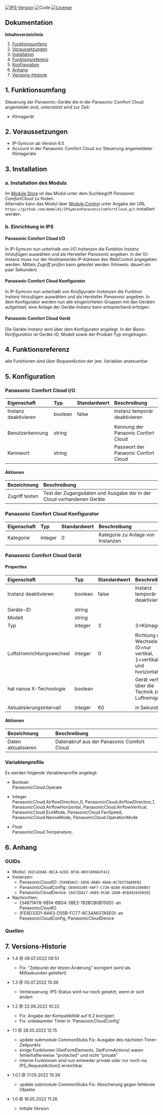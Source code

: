 [![IPS-Version](https://img.shields.io/badge/Symcon_Version-6.0+-red.svg)](https://www.symcon.de/service/dokumentation/entwicklerbereich/sdk-tools/sdk-php/)
![Code](https://img.shields.io/badge/Code-PHP-blue.svg)
[![License](https://img.shields.io/badge/License-CC%20BY--NC--SA%204.0-green.svg)](https://creativecommons.org/licenses/by-nc-sa/4.0/)

## Dokumentation

**Inhaltsverzeichnis**

1. [Funktionsumfang](#1-funktionsumfang)
2. [Voraussetzungen](#2-voraussetzungen)
3. [Installation](#3-installation)
4. [Funktionsreferenz](#4-funktionsreferenz)
5. [Konfiguration](#5-konfiguration)
6. [Anhang](#6-anhang)
7. [Versions-Historie](#7-versions-historie)

## 1. Funktionsumfang

Steuerung der Panasonic-Geräte die in der Panasonic Comfort Cloud angemeldet sind, unterstützt wird zur Zeit:<br>
- Klimagerät

## 2. Voraussetzungen

- IP-Symcon ab Version 6.0
- Account in der Panasonic Comfort Cloud zur Steuerung angemeldeter Klimageräte

## 3. Installation

### a. Installation des Moduls

Im [Module Store](https://www.symcon.de/service/dokumentation/komponenten/verwaltungskonsole/module-store/) ist das Modul unter dem Suchbegriff *Panasonic ComfortCloud* zu finden.<br>
Alternativ kann das Modul über [Module Control](https://www.symcon.de/service/dokumentation/modulreferenz/module-control/) unter Angabe der URL `https://github.com/demel42/IPSymconPanasonicComfortCloud.git` installiert werden.

### b. Einrichtung in IPS

#### Panasonic Comfort Cloud I/O
In IP-Symcon nun unterhalb von _I/O Instanzen_ die Funktion _Instanz hinzufügen_ auswählen und als Hersteller _Panasonic_ angeben.
In der IO-Instanz muss nur der Hostname/die IP-Adresse des WebControl angegeben werden.
Mittels _Zugriff prüfen_ kann getestet werden (Hinweis: dauert ein paar Sekunden)

#### Panasonic Comfort Cloud Konfigurator
In IP-Symcon nun unterhalb von _Konfigurator Instanzen_ die Funktion _Instanz hinzufügen_ auswählen und als Hersteller _Panasonic_ angeben.
In dem Konfigurator werden nun alle eingerichteten Gruppen mit den Geräten aufgelistet; eine Anlage der Geräte-Instanz kann entsprechend erfolgen

#### Panasonic Comfort Cloud Gerät
Die Geräte-Instanz wird über dem Konfigurator angelegt. In der _Basis-Konfiguration_ ist Geräte-ID, Modell sowie der Produkt-Typ eingetragen.

## 4. Funktionsreferenz

alle Funktionen sind über _RequestAction_ der jew. Variablen ansteuerbar

## 5. Konfiguration

### Panasonic Comfort Cloud I/O

| Eigenschaft               | Typ      | Standardwert | Beschreibung |
| :------------------------ | :------  | :----------- | :----------- |
| Instanz deaktivieren      | boolean  | false        | Instanz temporär deaktivieren |
|                           |          |              | |
| Benutzerkennung           | string   |              | Kennung der Panaonic Confort Cloud |
| Kennwort                  | string   |              | Passwort der Panaonic Confort Cloud |

#### Aktionen

| Bezeichnung                | Beschreibung |
| :------------------------- | :----------- |
| Zugriff testen             | Test der Zugangsdaten und Ausgabe der in der Cloud vorhandenen Geräte |


### Panasonic Comfort Cloud Konfigurator

| Eigenschaft               | Typ      | Standardwert | Beschreibung |
| :------------------------ | :------  | :----------- | :----------- |
| Kategorie                 | integer  | 0            | Kategorie zu Anlage von Instanzen |


### Panasonic Comfort Cloud Gerät

#### Properties

| Eigenschaft               | Typ      | Standardwert | Beschreibung |
| :------------------------ | :------  | :----------- | :----------- |
| Instanz deaktivieren      | boolean  | false        | Instanz temporär deaktivieren |
|                           |          |              | |
| Geräte-ID                 | string   |              | |
| Modell                    | string   |              | |
| Typ                       | integer  | 3            | 3=Klimagerät |
|                           |          |              | |
| Luftstromrichtungswechsel | integer  | 0            | Richtung des Wechsels (0=nur vertikal, 1=vertikal und horizontal) |
| hat nanoe X-Technologie   | boolean  |              | Gerät verfügt über die Technik zur Luftreinigung |
|                           |          |              | |
| Aktualisierungsintervall  | integer  | 60           | іn Sekunden |

#### Aktionen

| Bezeichnung                | Beschreibung |
| :------------------------- | :----------- |
| Daten aktualisieren        | Datenabruf aus der Panasonic Comfort Cloud |

### Variablenprofile

Es werden folgende Variablenprofile angelegt:
* Boolean<br>
PanasonicCloud.Operate

* Integer<br>
PanasonicCloud.AirflowDirection_0,
PanasonicCloud.AirflowDirection_1,
PanasonicCloud.AirflowHorizontal,
PanasonicCloud.AirflowVertical,
PanasonicCloud.EcoMode,
PanasonicCloud.FanSpeed,
PanasonicCloud.NanoeMode,
PanasonicCloud.OperationMode

* Float<br>
PanasonicCloud.Temperature,

## 6. Anhang

### GUIDs
- Modul: `{B2C42DAE-0ECA-62EE-9F56-B037A99A2F41}`
- Instanzen:
  - PanasonicCloudIO: `{FA9B3ACC-2056-06B5-4DA6-0C7D375A89FB}`
  - PanasonicCloudConfig: `{85693205-4AF7-C720-B108-05AD5815060D}`
  - PanasonicCloudDevice: `{A972DA17-4989-9CAD-2680-0CB492645050}`
- Nachrichten:
  - {34871A78-6B14-6BD4-3BE2-192BCB0B150D}: an PanasonicCloudIO
  - {FE8D32D1-6A63-D55B-FC77-8C34A637A5E0}: an PanasonicCloudConfig, PanasonicCloudDevice

### Quellen

## 7. Versions-Historie

- 1.4 @ 09.07.2022 09:51
  - Fix: "Zeitpunkt der letzen Änderung" korrigiert (wird als Millisekunden geliefert)

- 1.3 @ 05.07.2022 15:36
  - Verbesserung: IPS-Status wird nur noch gesetzt, wenn er sich ändert

- 1.2 @ 22.06.2022 10:22
  - Fix: Angabe der Kompatibilität auf 6.2 korrigiert
  - Fix: unbekannter Timer in 'PanasonicCloudConfig'

- 1.1 @ 28.05.2022 12:15
  - update submodule CommonStubs
    Fix: Ausgabe des nächsten Timer-Zeitpunkts
  - einige Funktionen (GetFormElements, GetFormActions) waren fehlerhafterweise "protected" und nicht "private"
  - interne Funktionen sind nun entweder private oder nur noch via IPS_RequestAction() erreichbar

- 1.0.1 @ 17.05.2022 15:38
  - update submodule CommonStubs
    Fix: Absicherung gegen fehlende Objekte

- 1.0 @ 16.05.2022 11:26
  - Initiale Version
